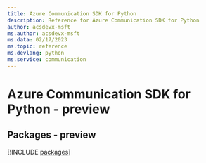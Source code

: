 ```yaml
---
title: Azure Communication SDK for Python
description: Reference for Azure Communication SDK for Python
author: acsdevx-msft
ms.author: acsdevx-msft
ms.data: 02/17/2023
ms.topic: reference
ms.devlang: python
ms.service: communication
---
```

# Azure Communication SDK for Python - preview
## Packages - preview
[!INCLUDE [packages](communication-index.md)]